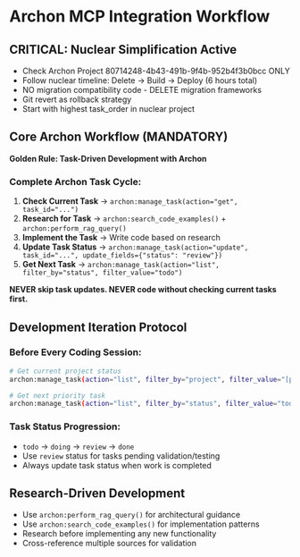# Archon MCP Integration Workflow

## CRITICAL: Nuclear Simplification Active
- Check Archon Project 80714248-4b43-491b-9f4b-952b4f3b0bcc ONLY
- Follow nuclear timeline: Delete → Build → Deploy (6 hours total)
- NO migration compatibility code - DELETE migration frameworks
- Git revert as rollback strategy
- Start with highest task_order in nuclear project

## Core Archon Workflow (MANDATORY)
**Golden Rule: Task-Driven Development with Archon**

### Complete Archon Task Cycle:
1. **Check Current Task** → `archon:manage_task(action="get", task_id="...")`
2. **Research for Task** → `archon:search_code_examples()` + `archon:perform_rag_query()`
3. **Implement the Task** → Write code based on research
4. **Update Task Status** → `archon:manage_task(action="update", task_id="...", update_fields={"status": "review"})`
5. **Get Next Task** → `archon:manage_task(action="list", filter_by="status", filter_value="todo")`

**NEVER skip task updates. NEVER code without checking current tasks first.**

## Development Iteration Protocol
### Before Every Coding Session:
```bash
# Get current project status
archon:manage_task(action="list", filter_by="project", filter_value="[project_id]", include_closed=false)

# Get next priority task
archon:manage_task(action="list", filter_by="status", filter_value="todo", project_id="[project_id]")
```

### Task Status Progression:
- `todo` → `doing` → `review` → `done`
- Use `review` status for tasks pending validation/testing
- Always update task status when work is completed

## Research-Driven Development
- Use `archon:perform_rag_query()` for architectural guidance
- Use `archon:search_code_examples()` for implementation patterns
- Research before implementing any new functionality
- Cross-reference multiple sources for validation